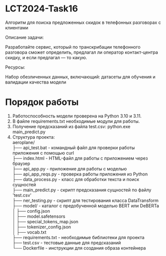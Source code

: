 # LCT2024-Task16 
Алгоритм для поиска предложенных скидок в телефонных разговорах с клиентами

Описание задачи: 

Разработайте сервис, который по транскрибации телефонного разговора сможет определить, предлагал ли оператор контакт-центра скидку, и если предлагал — то какую.

Ресурсы: 

Набор обезличенных данных, включающий: датасеты для обучения и валидации качества модели

# Порядок работы

1. Работоспособность модели проверена на Python 3.10 и 3.11.  
2. В файле requirements.txt необходимые модули для работы.  
3. Получение предсказаний из файла test.csv: python.exe main_predict.py  
4. Структура проекта:  
aeroplane/  
├── api_test.bat     - командный файл для проверки работы приложения с помощью curl  
├── index.html       - HTML-файл для работы с приложением через браузер  
├── api_app.py       - приложение для работы с моделью  
├── api_app_reqs.py  - проверка работы приложения из Python  
├── data_process.py  - класс для обработки текста и поиск сущностей  
├── main_predict.py  - скрипт предсказания сущностей по файлу 'test.csv'  
├── ner_testing.py   - скрипт для тестирования класса DataTransform  
├── model/           - каталог с предобученной моделью BERT или DeBERTa  
│       ├── config.json  
│       ├── model.safetensors  
│       ├── special_tokens_map.json  
│       ├── tokenizer_config.json  
│       ├── vocab.txt  
├── requirements.txt - необходимые библиотеки для проекта  
├── test.csv         - тестовые данные для предсказаний  
└── Dockerfile       - инструкции для создания образа контейнера  

